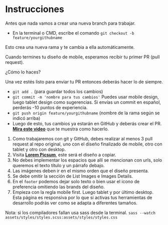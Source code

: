 # Instrucciones

Antes que nada vamos a crear una nueva branch para trabajar.

- En la terminal o CMD, escribe el comando `git checkout -b feature/yourgithubname`

Esto crea una nueva rama y te cambia a ella automáticamente.

Cuando termines tu diseño de mobile, esperamos recibir tu primer PR (pull request).

¿Cómo lo haces?

Una vez estés listo para enviar tu PR entonces deberás hacer lo de siempre.

- `git add .` (para guardar todos los cambios)
- `git commit -m 'nombre para tus cambios'` Puedes usar mobile design, luego tablet design como sugerencias. Si envías un commit en español, perderás -10 puntos de experiencia.
- `git push origin feature/yourgithubname` (nombre de la rama según se indicó arriba)
- Luego de esto, tus cambios ya estarán en GitHub y deberás crear el PR. [**Mira este video**](https://youtu.be/0g4YZCdiOfg) que te muestra como hacerlo.

1. Como trabajaremos con git y GitHub, debes realizar al menos 3 pull request al repo original, uno con el diseño finalizado de mobile, otro con tablet y otro con desktop.
2. Visita **[Lorem Picsum](https://picsum.photos/)**, este será el diseño a copiar.
3. No debes implementar los espacios que allí se mencionan con urls, solo queremos el texto título y un párrafo debajo.
4. Las imágenes deben ir en el mismo orden que el diseño presenta.
5. Se debe omitir la sección de List Images e Images Details.
6. En el `footer` podemos dejar solo texto o bien usar el icono de preferencia omitiendo las brands del diseño.
7. Empieza con la regla mobile first. Luego tablet y por último desktop. Esta página es responsiva por lo que si activas tus herramientas de desarrollo podrás ver como se adapta a diferentes tamaños.

Nota: si los compiladores fallan usa sass desde la terminal.
```sass --watch assets/styles/styles.scss:assets/styles/styles.css```
